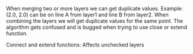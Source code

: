 When merging two or more layers we can get duplicate values. Example: (2.0, 2.0) can be on line A from layer1 and line B from layer2.
When combining the layers we will get duplicate values for the same point. The algorithm gets confused and is bugged when trying to use close or extend function.

Connect and extend functions: Affects unchecked layers
